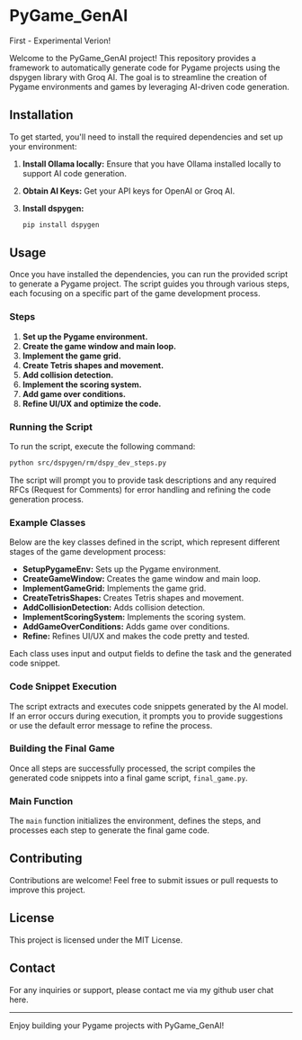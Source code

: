 # PyGame_GenAI

First - Experimental Verion! 

Welcome to the PyGame_GenAI project! This repository provides a framework to automatically generate code for Pygame projects using the dspygen library with Groq AI. The goal is to streamline the creation of Pygame environments and games by leveraging AI-driven code generation.

## Installation

To get started, you'll need to install the required dependencies and set up your environment:

1. **Install Ollama locally:**
   Ensure that you have Ollama installed locally to support AI code generation.

2. **Obtain AI Keys:**
   Get your API keys for OpenAI or Groq AI.

3. **Install dspygen:**
   ```bash
   pip install dspygen
   ```

## Usage

Once you have installed the dependencies, you can run the provided script to generate a Pygame project. The script guides you through various steps, each focusing on a specific part of the game development process.

### Steps

1. **Set up the Pygame environment.**
2. **Create the game window and main loop.**
3. **Implement the game grid.**
4. **Create Tetris shapes and movement.**
5. **Add collision detection.**
6. **Implement the scoring system.**
7. **Add game over conditions.**
8. **Refine UI/UX and optimize the code.**

### Running the Script

To run the script, execute the following command:

```bash
python src/dspygen/rm/dspy_dev_steps.py
```

The script will prompt you to provide task descriptions and any required RFCs (Request for Comments) for error handling and refining the code generation process.

### Example Classes

Below are the key classes defined in the script, which represent different stages of the game development process:

- **SetupPygameEnv:** Sets up the Pygame environment.
- **CreateGameWindow:** Creates the game window and main loop.
- **ImplementGameGrid:** Implements the game grid.
- **CreateTetrisShapes:** Creates Tetris shapes and movement.
- **AddCollisionDetection:** Adds collision detection.
- **ImplementScoringSystem:** Implements the scoring system.
- **AddGameOverConditions:** Adds game over conditions.
- **Refine:** Refines UI/UX and makes the code pretty and tested.

Each class uses input and output fields to define the task and the generated code snippet.

### Code Snippet Execution

The script extracts and executes code snippets generated by the AI model. If an error occurs during execution, it prompts you to provide suggestions or use the default error message to refine the process.

### Building the Final Game

Once all steps are successfully processed, the script compiles the generated code snippets into a final game script, `final_game.py`.

### Main Function

The `main` function initializes the environment, defines the steps, and processes each step to generate the final game code.

## Contributing

Contributions are welcome! Feel free to submit issues or pull requests to improve this project.

## License

This project is licensed under the MIT License.

## Contact

For any inquiries or support, please contact me via my github user chat here.

---

Enjoy building your Pygame projects with PyGame_GenAI!